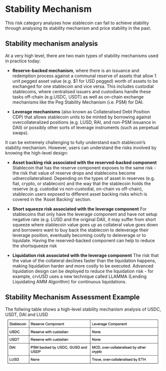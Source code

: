 # Stability Mechanism
This risk category analyses how stablecoin can fail to achieve stability through analysing its stability mechanism and price stability in the past.

## Stability mechanism analysis
At a very high level, there are two main types of stability mechanisms used in practice today:

- **Reserve-backed mechanism**, where there is an issuance and redemption process against a communal reserve of assets that allow 1 unit pegged asset value (e.g. $1 for USD pegged) worth of assets to be exchanged for one stablecoin and vice versa. This includes custodial stablecoins, where centralised issuers and custodians handle these tasks off-chain (e.g.USDC, USDT) as well as on-chain exchange mechanisms like the Peg Stability Mechanism (i.e. PSM) for DAI.

- **Leverage mechanisms** (also known as Collateralised Debt Position CDP) that allows stablecoin units to be minted by borrowing against overcollateralized positions (e.g. LUSD, RAI, and non-PSM issuance in DAII) or possibly other sorts of leverage instruments (such as perpetual swaps).

It can be extremely challenging to fully understand each stablecoin’s stability mechanism. However, users can understand the risks involved by knowing the high-level design:

- **Asset backing risk associated with the reserved-backed component**
Stablecoin that has the reserve component exposes to the same risk - the risk that value of reserve drops and stablecoins become udnercollateralised. Depending on the types of asset in reserves (e.g. fiat, crypto, or stablecoin) and the way that the stablecoin holds the reserve (e.g. custodial vs non-custodial, on-chain vs off-chain), stablecoin users exposed to different asset backing risks which is covered in the ‘Asset Backing’ section.

- **Short squeeze risk associated with the leverage component**
For stablecoins that only have the leverage component and have not setup negative rate (e.g. LUSD and the original DAI), it may suffer from short squeeze where stablecoin value goes up as collateral value goes down and borrowers want to buy back the stablecoin to deleverage their leverage position, eventually becoming costly to deleverage or to liquidate. Having the reserved-backed component can help to reduce the shortsqueeze risk

- **Liquidation risk associated with the leverage component**
The risk that the value of the collateral declines faster than the liquidation happens, making liquidation harder and more costly to be executed. Advanced liquidation design can be deployed to reduce the liquidation risk - for example, crvUSD uses a new technique called LLAMMA (Lending Liquidating AMM Algorithm) for continuous liquidations.

## Stability Mechanism Assessment Example
The follwing table shows a high-level stability mechanism analysis of USDC, USDT, DAI and LUSD 
![alt text](https://github.com/tamamatammy/sraf/blob/main/research/images/stability_mechanism_example.jpg)
